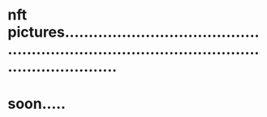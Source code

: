 # nft pictures.....................................................................................................................
# soon.....
